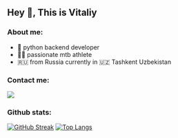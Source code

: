 ## Hey 👋, This is Vitaliy
 
### About me:

- 🐍 python backend developer 
- 🚴‍♂️ passionate mtb athlete
- 🇷🇺 from Russia currently in 🇺🇿 Tashkent Uzbekistan


### Contact me: 
<div id="badges">
<a href="https://www.linkedin.com/in/einbruk/" target="_blank">
  <img src="https://img.shields.io/badge/LinkedIn-blue?logo=linkedin&logoColor=white&style=for-the-badge">
</a>  
</div>


### Github stats:

[![GitHub Streak](http://github-readme-streak-stats.herokuapp.com?user=einbruk&theme=dark&background=000000)](https://git.io/streak-stats)
[![Top Langs](https://github-readme-stats.vercel.app/api/top-langs/?username=einbruk&layout=compact&theme=vision-friendly-dark)](https://github.com/anuraghazra/github-readme-stats)
